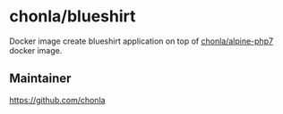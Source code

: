 # chonla/blueshirt

Docker image create blueshirt application on top of [chonla/alpine-php7](https://hub.docker.com/r/chonla/alpine-php7/) docker image.

## Maintainer

https://github.com/chonla
